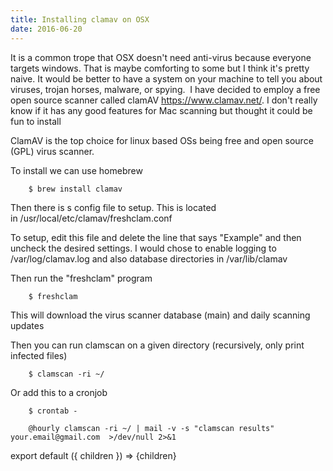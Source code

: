 ```yaml
---
title: Installing clamav on OSX
date: 2016-06-20
---
```


It is a common trope that OSX doesn't need anti-virus because everyone targets
windows. That is maybe comforting to some but I think it's pretty naive. It
would be better to have a system on your machine to tell you about viruses,
trojan horses, malware, or spying.  I have decided to employ a free open source
scanner called clamAV https://www.clamav.net/. I don't really know if it has
any good features for Mac scanning but thought it could be fun to install

ClamAV is the top choice for linux based OSs being free and open source (GPL)
virus scanner.

To install we can use homebrew

```
    $ brew install clamav
```

Then there is s config file to setup. This is located
in /usr/local/etc/clamav/freshclam.conf

To setup, edit this file and delete the line that says "Example" and
then uncheck the desired settings. I would chose to enable logging to
/var/log/clamav.log and also database directories in /var/lib/clamav

Then run the "freshclam" program

```
    $ freshclam
```

This will download the virus scanner database (main) and daily scanning
updates

Then you can run clamscan on a given directory (recursively, only print
infected files)

```
    $ clamscan -ri ~/
```

Or add this to a cronjob

```
    $ crontab -

    @hourly clamscan -ri ~/ | mail -v -s "clamscan results" your.email@gmail.com  >/dev/null 2>&1

```

export default ({ children }) => <Layout>{children}</Layout>
